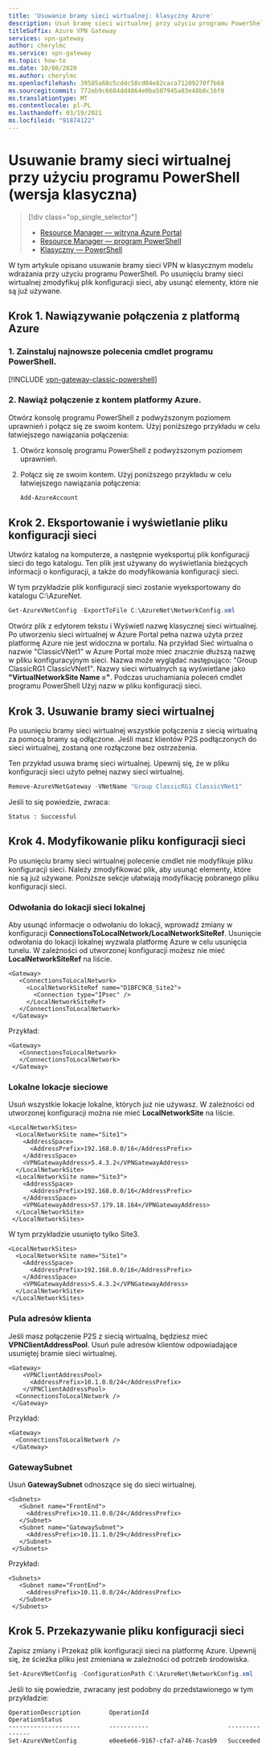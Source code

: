 ```yaml
---
title: 'Usuwanie bramy sieci wirtualnej: klasyczny Azure'
description: Usuń bramę sieci wirtualnej przy użyciu programu PowerShell w klasycznym modelu wdrażania.
titleSuffix: Azure VPN Gateway
services: vpn-gateway
author: cherylmc
ms.service: vpn-gateway
ms.topic: how-to
ms.date: 10/08/2020
ms.author: cherylmc
ms.openlocfilehash: 39585a68c5cddc50cd04e82caca71209270f7b68
ms.sourcegitcommit: 772eb9c6684dd4864e0ba507945a83e48b8c16f0
ms.translationtype: MT
ms.contentlocale: pl-PL
ms.lasthandoff: 03/19/2021
ms.locfileid: "91874122"
---
```

# <a name="delete-a-virtual-network-gateway-using-powershell-classic"></a>Usuwanie bramy sieci wirtualnej przy użyciu programu PowerShell (wersja klasyczna)

> [!div class="op_single_selector"]
> * [Resource Manager — witryna Azure Portal](vpn-gateway-delete-vnet-gateway-portal.md)
> * [Resource Manager — program PowerShell](vpn-gateway-delete-vnet-gateway-powershell.md)
> * [Klasyczny — PowerShell](vpn-gateway-delete-vnet-gateway-classic-powershell.md)
>

W tym artykule opisano usuwanie bramy sieci VPN w klasycznym modelu wdrażania przy użyciu programu PowerShell. Po usunięciu bramy sieci wirtualnej zmodyfikuj plik konfiguracji sieci, aby usunąć elementy, które nie są już używane.

## <a name="step-1-connect-to-azure"></a><a name="connect"></a>Krok 1. Nawiązywanie połączenia z platformą Azure

### <a name="1-install-the-latest-powershell-cmdlets"></a>1. Zainstaluj najnowsze polecenia cmdlet programu PowerShell.

[!INCLUDE [vpn-gateway-classic-powershell](../../includes/vpn-gateway-powershell-classic-locally.md)]

### <a name="2-connect-to-your-azure-account"></a>2. Nawiąż połączenie z kontem platformy Azure.

Otwórz konsolę programu PowerShell z podwyższonym poziomem uprawnień i połącz się ze swoim kontem. Użyj poniższego przykładu w celu łatwiejszego nawiązania połączenia:

1. Otwórz konsolę programu PowerShell z podwyższonym poziomem uprawnień.
2. Połącz się ze swoim kontem. Użyj poniższego przykładu w celu łatwiejszego nawiązania połączenia:

   ```powershell
   Add-AzureAccount
   ```

## <a name="step-2-export-and-view-the-network-configuration-file"></a><a name="export"></a>Krok 2. Eksportowanie i wyświetlanie pliku konfiguracji sieci

Utwórz katalog na komputerze, a następnie wyeksportuj plik konfiguracji sieci do tego katalogu. Ten plik jest używany do wyświetlania bieżących informacji o konfiguracji, a także do modyfikowania konfiguracji sieci.

W tym przykładzie plik konfiguracji sieci zostanie wyeksportowany do katalogu C:\AzureNet.

```powershell
Get-AzureVNetConfig -ExportToFile C:\AzureNet\NetworkConfig.xml
```

Otwórz plik z edytorem tekstu i Wyświetl nazwę klasycznej sieci wirtualnej. Po utworzeniu sieci wirtualnej w Azure Portal pełna nazwa użyta przez platformę Azure nie jest widoczna w portalu. Na przykład Sieć wirtualna o nazwie "ClassicVNet1" w Azure Portal może mieć znacznie dłuższą nazwę w pliku konfiguracyjnym sieci. Nazwa może wyglądać następująco: "Group ClassicRG1 ClassicVNet1". Nazwy sieci wirtualnych są wyświetlane jako **"VirtualNetworkSite Name ="**. Podczas uruchamiania poleceń cmdlet programu PowerShell Użyj nazw w pliku konfiguracji sieci.

## <a name="step-3-delete-the-virtual-network-gateway"></a><a name="delete"></a>Krok 3. Usuwanie bramy sieci wirtualnej

Po usunięciu bramy sieci wirtualnej wszystkie połączenia z siecią wirtualną za pomocą bramy są odłączone. Jeśli masz klientów P2S podłączonych do sieci wirtualnej, zostaną one rozłączone bez ostrzeżenia.

Ten przykład usuwa bramę sieci wirtualnej. Upewnij się, że w pliku konfiguracji sieci użyto pełnej nazwy sieci wirtualnej.

```powershell
Remove-AzureVNetGateway -VNetName "Group ClassicRG1 ClassicVNet1"
```

Jeśli to się powiedzie, zwraca:

```
Status : Successful
```

## <a name="step-4-modify-the-network-configuration-file"></a><a name="modify"></a>Krok 4. Modyfikowanie pliku konfiguracji sieci

Po usunięciu bramy sieci wirtualnej polecenie cmdlet nie modyfikuje pliku konfiguracji sieci. Należy zmodyfikować plik, aby usunąć elementy, które nie są już używane. Poniższe sekcje ułatwiają modyfikację pobranego pliku konfiguracji sieci.

### <a name="local-network-site-references"></a><a name="lnsref"></a>Odwołania do lokacji sieci lokalnej

Aby usunąć informacje o odwołaniu do lokacji, wprowadź zmiany w konfiguracji **ConnectionsToLocalNetwork/LocalNetworkSiteRef**. Usunięcie odwołania do lokacji lokalnej wyzwala platformę Azure w celu usunięcia tunelu. W zależności od utworzonej konfiguracji możesz nie mieć **LocalNetworkSiteRef** na liście.

```
<Gateway>
   <ConnectionsToLocalNetwork>
     <LocalNetworkSiteRef name="D1BFC9CB_Site2">
       <Connection type="IPsec" />
     </LocalNetworkSiteRef>
   </ConnectionsToLocalNetwork>
 </Gateway>
```

Przykład:

```
<Gateway>
   <ConnectionsToLocalNetwork>
   </ConnectionsToLocalNetwork>
 </Gateway>
```

### <a name="local-network-sites"></a><a name="lns"></a>Lokalne lokacje sieciowe

Usuń wszystkie lokacje lokalne, których już nie używasz. W zależności od utworzonej konfiguracji można nie mieć **LocalNetworkSite** na liście.

```
<LocalNetworkSites>
  <LocalNetworkSite name="Site1">
    <AddressSpace>
      <AddressPrefix>192.168.0.0/16</AddressPrefix>
    </AddressSpace>
    <VPNGatewayAddress>5.4.3.2</VPNGatewayAddress>
  </LocalNetworkSite>
  <LocalNetworkSite name="Site3">
    <AddressSpace>
      <AddressPrefix>192.168.0.0/16</AddressPrefix>
    </AddressSpace>
    <VPNGatewayAddress>57.179.18.164</VPNGatewayAddress>
  </LocalNetworkSite>
 </LocalNetworkSites>
```

W tym przykładzie usunięto tylko Site3.

```
<LocalNetworkSites>
  <LocalNetworkSite name="Site1">
    <AddressSpace>
      <AddressPrefix>192.168.0.0/16</AddressPrefix>
    </AddressSpace>
    <VPNGatewayAddress>5.4.3.2</VPNGatewayAddress>
  </LocalNetworkSite>
 </LocalNetworkSites>
```

### <a name="client-addresspool"></a><a name="clientaddresss"></a>Pula adresów klienta

Jeśli masz połączenie P2S z siecią wirtualną, będziesz mieć **VPNClientAddressPool**. Usuń pule adresów klientów odpowiadające usuniętej bramie sieci wirtualnej.

```
<Gateway>
    <VPNClientAddressPool>
      <AddressPrefix>10.1.0.0/24</AddressPrefix>
    </VPNClientAddressPool>
  <ConnectionsToLocalNetwork />
 </Gateway>
```

Przykład:

```
<Gateway>
  <ConnectionsToLocalNetwork />
 </Gateway>
```

### <a name="gatewaysubnet"></a><a name="gwsub"></a>GatewaySubnet

Usuń **GatewaySubnet** odnoszące się do sieci wirtualnej.

```
<Subnets>
   <Subnet name="FrontEnd">
     <AddressPrefix>10.11.0.0/24</AddressPrefix>
   </Subnet>
   <Subnet name="GatewaySubnet">
     <AddressPrefix>10.11.1.0/29</AddressPrefix>
   </Subnet>
 </Subnets>
```

Przykład:

```
<Subnets>
   <Subnet name="FrontEnd">
     <AddressPrefix>10.11.0.0/24</AddressPrefix>
   </Subnet>
 </Subnets>
```

## <a name="step-5-upload-the-network-configuration-file"></a><a name="upload"></a>Krok 5. Przekazywanie pliku konfiguracji sieci

Zapisz zmiany i Przekaż plik konfiguracji sieci na platformę Azure. Upewnij się, że ścieżka pliku jest zmieniana w zależności od potrzeb środowiska.

```powershell
Set-AzureVNetConfig -ConfigurationPath C:\AzureNet\NetworkConfig.xml
```

Jeśli to się powiedzie, zwracany jest podobny do przedstawionego w tym przykładzie:

```
OperationDescription        OperationId                      OperationStatus                                                
--------------------        -----------                      ---------------                                           
Set-AzureVNetConfig         e0ee6e66-9167-cfa7-a746-7casb9   Succeeded
```

